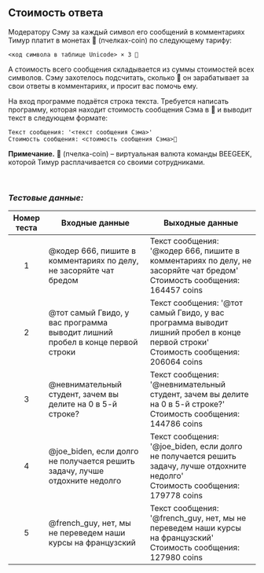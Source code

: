 ## Стоимость ответа

Модератору Сэму за каждый символ его сообщений в комментариях Тимур платит в монетах 🐝 (пчелках-coin) по следующему тарифу:

<code><код символа в таблице Unicode> × 3 🐝</code>

А стоимость всего сообщения складывается из суммы стоимостей всех символов. Сэму захотелось подсчитать, сколько 🐝 он зарабатывает за свои ответы в комментариях,
и просит вас помочь ему.

На вход программе подаётся строка текста. Требуется написать программу, которая находит стоимость сообщения Сэма в 🐝 и выводит текст в следующем формате:

<pre><code>Текст сообщения: '<текст сообщения Сэма>'
Стоимость сообщения: <стоимость сообщения Сэма>🐝
</code></pre>

**Примечание.** 🐝 (пчелка-coin) – виртуальная валюта команды BEEGEEK, которой Тимур расплачивается со своими сотрудниками.

<br>

### *Тестовые данные:*

| Номер теста | Входные данные                                                                | Выходные данные                                                                                                                       |
|:-----------:|-------------------------------------------------------------------------------|---------------------------------------------------------------------------------------------------------------------------------------|
|      1      | @кодер 666, пишите в комментариях по делу, не засоряйте чат бредом            | Текст сообщения: '@кодер 666, пишите в комментариях по делу, не засоряйте чат бредом'<br>Стоимость сообщения: 164457 coins            |
|      2      | @тот самый Гвидо, у вас программа выводит лишний пробел в конце первой строки | Текст сообщения: '@тот самый Гвидо, у вас программа выводит лишний пробел в конце первой строки'<br>Стоимость сообщения: 206064 coins |
|      3      | @невнимательный студент, зачем вы делите на 0 в 5-й строке?                   | Текст сообщения: '@невнимательный студент, зачем вы делите на 0 в 5-й строке?'<br>Стоимость сообщения: 144786 coins                   |
|      4      | @joe_biden, если долго не получается решить задачу, лучше отдохните недолго   | Текст сообщения: '@joe_biden, если долго не получается решить задачу, лучше отдохните недолго'<br>Стоимость сообщения: 179778 coins   |
|      5      | @french_guy, нет, мы не переведем наши курсы на французский                   | Текст сообщения: '@french_guy, нет, мы не переведем наши курсы на французский'<br>Стоимость сообщения: 127980 coins                   |